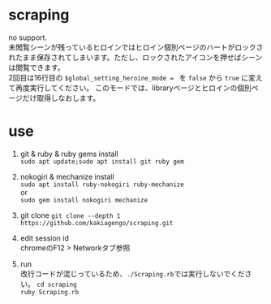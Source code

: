 # scraping

no support.  
未閲覧シーンが残っているヒロインではヒロイン個別ページのハートがロックされたまま保存されてしまいます。ただし、ロックされたアイコンを押せばシーンは閲覧できます。  
2回目は16行目の `$global_setting_heroine_mode = ` を `false` から `true` に変えて再度実行してください。
このモードでは、libraryページとヒロインの個別ページだけ取得しなおします。

# use

1. git & ruby & ruby gems install  
`sudo apt update;sudo apt install git ruby gem`  

2. nokogiri & mechanize install  
`sudo apt install ruby-nokogiri ruby-mechanize`  
or  
`sudo gem install nokogiri mechanize`

3. git clone 
`git clone --depth 1 https://github.com/kakiagengo/scraping.git`

4. edit session id  
chromeのF12 > Networkタブ参照

5. run  
改行コードが混じっているため、`./Scraping.rb`では実行しないでください。
`cd scraping`  
`ruby Scraping.rb`
